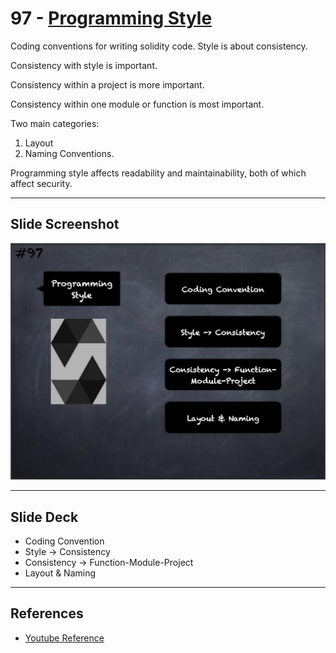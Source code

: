 # 97 - [Programming Style](Programming%20Style.md)
Coding conventions for writing solidity code. Style is about consistency. 

Consistency with style is important. 

Consistency within a project is more important. 

Consistency within one module or function is most important. 

Two main categories: 

1. Layout 
2. Naming Conventions. 

Programming style affects readability and maintainability, both of which affect security.

___
## Slide Screenshot
![097.png](../../images/2.Solidity%20101/097.png)
___
## Slide Deck
- Coding Convention
- Style -> Consistency
- Consistency -> Function-Module-Project
- Layout & Naming
___
## References
- [Youtube Reference](https://youtu.be/_oN7XuyhoZA?t=1391)



